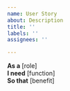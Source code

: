 ```yaml
---
name: User Story
about: Description
title: ''
labels: ''
assignees: ''

---
```


**As a** [role]  
 **I need** [function]  
 **So that** [benefit]
